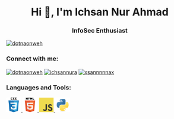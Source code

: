 <h1 align="center">Hi 👋, I'm Ichsan Nur Ahmad</h1>
<h3 align="center">InfoSec Enthusiast</h3>

<p align="left"> <a href="https://twitter.com/dotnaonweh" target="blank"><img src="https://img.shields.io/twitter/follow/dotnaonweh?logo=twitter&style=for-the-badge" alt="dotnaonweh" /></a> </p>

<h3 align="left">Connect with me:</h3>
<p align="left">
<a href="https://twitter.com/dotnaonweh" target="blank"><img align="center" src="https://raw.githubusercontent.com/rahuldkjain/github-profile-readme-generator/master/src/images/icons/Social/twitter.svg" alt="dotnaonweh" height="30" width="40" /></a>
<a href="https://linkedin.com/in/ichsannura" target="blank"><img align="center" src="https://raw.githubusercontent.com/rahuldkjain/github-profile-readme-generator/master/src/images/icons/Social/linked-in-alt.svg" alt="ichsannura" height="30" width="40" /></a>
<a href="https://instagram.com/xsannnnnax" target="blank"><img align="center" src="https://raw.githubusercontent.com/rahuldkjain/github-profile-readme-generator/master/src/images/icons/Social/instagram.svg" alt="xsannnnnax" height="30" width="40" /></a>
</p>

<h3 align="left">Languages and Tools:</h3>
<p align="left"> <a href="https://www.w3schools.com/css/" target="_blank" rel="noreferrer"> <img src="https://raw.githubusercontent.com/devicons/devicon/master/icons/css3/css3-original-wordmark.svg" alt="css3" width="40" height="40"/> </a> <a href="https://www.w3.org/html/" target="_blank" rel="noreferrer"> <img src="https://raw.githubusercontent.com/devicons/devicon/master/icons/html5/html5-original-wordmark.svg" alt="html5" width="40" height="40"/> </a> <a href="https://developer.mozilla.org/en-US/docs/Web/JavaScript" target="_blank" rel="noreferrer"> <img src="https://raw.githubusercontent.com/devicons/devicon/master/icons/javascript/javascript-original.svg" alt="javascript" width="40" height="40"/> </a> <a href="https://www.python.org" target="_blank" rel="noreferrer"> <img src="https://raw.githubusercontent.com/devicons/devicon/master/icons/python/python-original.svg" alt="python" width="40" height="40"/> </a> </p>
